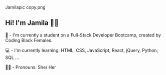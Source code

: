 Jamilapic copy.png

Hi! I'm Jamila 👋🏽 
------------------------------------------------------------------------------------------------------------------------------------------------------

🎉 - I'm currently a student on a Full-Stack Developer Bootcamp, created by Coding Black Females.

💻 - I'm currently learning: HTML, CSS, JavaScript, React, jQuery, Python, SQL ...

👍🏽 - Pronouns: She/ Her
